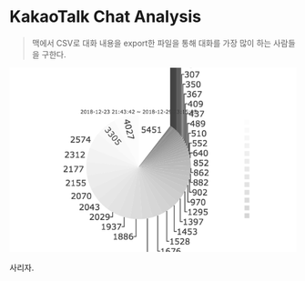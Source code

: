 # KakaoTalk Chat Analysis
> 맥에서 CSV로 대화 내용을 export한 파일을 통해 대화를 가장 많이 하는 사람들을 구한다.

![](./example.png)

사리자.
